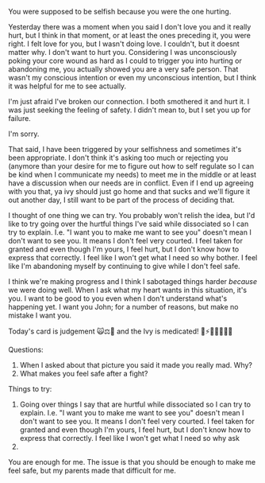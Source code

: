 
You were supposed to be selfish because you were the one hurting.

Yesterday there was a moment when you said I don't love you and it really hurt, but I think in that moment, or at least the ones preceding it, you were right. I felt love for you, but I wasn't doing love. I couldn't, but it doesnt matter why. I don't want to hurt you. Considering I was unconsciously poking your core wound as hard as I could to trigger you into hurting or abandoning me, you actually showed you are a very safe person. That wasn't my conscious intention or even my unconscious intention, but I think it was helpful for me to see actually.
 
I'm just afraid I've broken our connection. I both smothered it and hurt it. I was just seeking the feeling of safety. I didn't mean to, but I set you up for failure.

I'm sorry.

That said, I have been triggered by your selfishness and sometimes it's been appropriate. I don't think it's asking too much or rejecting you (anymore than your desire for me to figure out how to self regulate so I can be kind when I communicate my needs) to meet me in the middle or at least have a discussion when our needs are in conflict. Even if I end up agreeing with you that, ya ivy should just go home and that sucks and we'll figure it out another day, I still want to be part of the process of deciding that.

I thought of one thing we can try. You probably won't relish the idea, but I'd like to try going over the hurtful things I've said while dissociated so I can try to explain. I.e. "I want you to make me want to see you" doesn't mean I don't want to see you. It means I don't feel very courted. I feel taken for granted and even though I'm yours, I feel hurt, but I don't know how to express that correctly. I feel like I won't get what I need so why bother. I feel like I'm abandoning myself by continuing to give while I don't feel safe.

I think we're making progress and I think I sabotaged things harder *because* we were doing well. When I ask what my heart wants in this situation, it's you. I want to be good to you even when I don't understand what's happening yet. I want you John; for a number of reasons, but make no mistake I want you. 

Today's card is judgement 🙀⚖️📯 and the Ivy is medicated! 💊⚡💡🧠🤯🐆💨

Questions:

1. When I asked about that picture you said it made you really mad. Why?
2. What makes you feel safe after a fight?

Things to try: 

1. Going over things I say that are hurtful while dissociated so I can try to explain. I.e. "I want you to make me want to see you" doesn't mean I don't want to see you. It means I don't feel very courted. I feel taken for granted and even though I'm yours, I feel hurt, but I don't know how to express that correctly. I feel like I won't get what I need so why ask
2. 

You are enough for me. The issue is that you should be enough to make me feel safe, but my parents made that difficult for me.